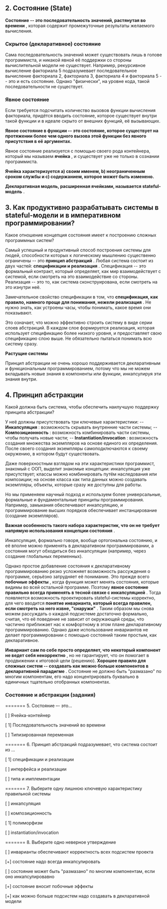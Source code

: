 ## 2. Состояние (State)

**Состояние -- это последовательность значений, растянутая во времени** , которая содержит промежуточные результаты желаемого вычисления.

### Скрытое (декларативное) состояние

Сама последовательность значений может существовать лишь в голове программиста, и никакой явной её поддержки со стороны вычислительной модели не существует. Например, рекурсивное вычисление факториала 5 подразумевает последовательное вычисление факториала 2, факториала 3, факториала 4 и факториала 5 -- это и есть состояние. Однако "физически", на уровне кода, такой последовательности не существует.

### Явное состояние

Если требуется подсчитать количество вызовов функции вычисления факториала, придётся вводить состояние, которое существует внутри такой функции и в идеале скрыто от внешних функций, её вызывающих.

**Явное состояние в функции -- это состояние, которое существует на протяжении более чем одного вызова этой функции без явного присутствия в её аргументах.**

Явное состояние реализуется с помощью своего рода контейнера, который мы называем  **ячейка** , и существует уже не только в сознании программиста.

**Ячейка характеризуется
a) своим именем,
b) неограниченным сроком службы и
c) содержанием, которое может быть изменено.**

**Декларативная модель, расширенная ячейками, называется stateful-модель** .


## 3. Как продуктивно разрабатывать системы в stateful-модели и в императивном программировании?

Какое отношение концепция состояния имеет к построению сложных программных систем?

Самый успешный и продуктивный способ построения системы для людей, способности которых к логическому мышлению существенно ограничены -- это  **принцип абстракций** . Любая система состоит из двух частей:  **спецификации и реализация** .
Спецификация -- это формальный контракт, который определяет, как мир взаимодействует с системой, если смотреть на это взаимодействие со стороны.
Реализация -- это то, как система сконструирована, если смотреть на это изнутри неё.

Замечательное свойство спецификации в том, что  **спецификация, как правило, намного проще для понимания, нежели реализация** . Не нужно знать, как устроены часы, чтобы понимать, какое время они показывают.

Это означает, что можно эффективно строить систему в виде серии слоев абстракций. В каждом слое формируется реализация, которая использует спецификацию более низкого уровня, и предоставляет свою спецификацию слою выше. Не обязательно пытаться понимать всю систему сразу.

**Растущие системы**

Принцип абстракции не очень хорошо поддерживается декларативным и функциональным программированием, потому что мы не можем вкладывать новые знания в компоненты или функции, инкапсулируя эти знания внутри.


## 4. Принцип абстракции

Какой должна быть система, чтобы обеспечить наилучшую поддержку принципа абстракции?

У неё должны присутствовать три ключевые характеристики:
--  **Инкапсуляция** : возможность скрывать внутренние части системы;
--  **Композиционность** : возможность комбинировать части системы, чтобы получать новые части;
--  **Instantiation/invocation** : возможность создания множества экземпляров на основе единого их определения. После своего создания экземпляры самоподключаются к своему окружению, в котором будут существовать.

Даже поверхностным взглядом на эти характеристики программист, знакомый с ООП, выделит знакомые концепции: инкапсуляция уже присутствует; классы можно комбинировать путём наследования или композиции; на основе класса как типа данных можно создавать экземпляры, объекты, которые сразу же доступны для работы.

Но мы применяем научный подход и используем более универсальные, формальные и фундаментальные принципы программирования. Например, замыкания обеспечивают инкапсуляцию, и программирование высших порядков обеспечивает инстанцирование (создание экземпляров).

**Важная особенность такого набора характеристик, что он не требует напрямую использования концепции состояния** .

Инкапсуляция, формально говоря, вообще ортогональна состоянию, и её вполне можно применять в декларативном программировании, а состояния могут обходиться без инкапсуляции (например, через создание глобальных переменных).


Однако простое добавление состояния к декларативному программированию резко усложняет возможность рассуждения о программе, серьёзно затрудняет её понимание. Это прежде всего  **побочные эффекты** , когда функция может менять состояния, которые видимы во всей остальной программе. Поэтому  **явное состояние правильно всегда применять в тесной связке с инкапсуляцией** . Тогда появляется возможность проектировать stateful-системы корректно, для чего вводится  **понятие инварианта, который всегда правилен, если смотреть на него извне, "снаружи"** . Таким образом мы снова можем рассуждать о каждой подсистеме достаточно формально, считая, что её поведение не зависит от окружающей среды, что частично приближает нас к комфортному в этом плане декларативному программированию. Однако даже использование инвариантов не делает программировании с помощью состояний таким простым, как декларативное.

**Инвариант сам по себе просто определяет, что некоторый компонент не ведет себя некорректно** , но не гарантирует, что он помогает в продвижении к итоговой цели (решению).  **Хорошее правило для сложных систем -- создавать как можно больше компонентов в декларативной парадигме** . Состояние не должно быть "размазано" по многим компонентам, его надо концентрировать буквально в единичных тщательно отобранных компонентах.


### Состояние и абстракции (задания)

======= 5. Состояние –- это...

[ ] Ячейка-контейнер

[ 1] Последовательность значений во времени

[ ] Типизированная переменная

======= 6. Принцип абстракций подразумевает, что система состоит из ...

[ 1] спецификации и реализации

[ ] интерфейса и реализации

[ ] типа и имплементации

======= 7. Выберите одну лишнюю ключевую характеристику правильной системы

[ ] инкапсуляция

[ ] композиционность

[ 1] полиморфизм

[ ] instantiation/invocation

======= 8. Выберите одно неверное утверждение

[ ] инварианты обеспечивают корректность всех подсистем проекта

[+] состояние надо всегда инкапсулировать

[ ] состояние может быть "размазано" по многим компонентам, если оно инкапсулировавно

[+] состояние вносит побочные эффекты

[+] как можно больше подсистем надо создавать в декларативной модели
